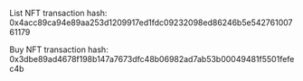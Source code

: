 List NFT transaction hash: 0x4acc89ca94e89aa253d1209917ed1fdc09232098ed86246b5e54276100761179

Buy NFT transaction hash: 0x3dbe89ad4678f198b147a7673dfc48b06982ad7ab53b00049481f5501fefec4b
